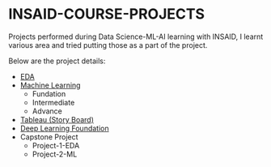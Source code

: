 # INSAID-COURSE-PROJECTS
Projects performed during Data Science-ML-AI learning with INSAID, I learnt various area and tried putting those as a part of the project. 

Below are the project details:

- [EDA](https://github.com/jmps967/INSAID-COURSE-PROJECTS/tree/main/EDA%20Project)
- [Machine Learning](https://github.com/jmps967/INSAID-COURSE-PROJECTS/tree/main/Machine%20Learning)
    - Fundation
    - Intermediate
    - Advance
- [Tableau (Story Board)](https://github.com/jmps967/INSAID-COURSE-PROJECTS/tree/main/TABLEAU)
- [Deep Learning Foundation](https://github.com/jmps967/INSAID-COURSE-PROJECTS/tree/main/Deep%20Learning)
- Capstone Project
    - Project-1-EDA
    - Project-2-ML  
